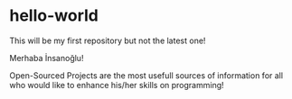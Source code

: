 # hello-world
This will be my first repository but not the latest one!

Merhaba İnsanoğlu!

Open-Sourced Projects are the most usefull sources of information for all who would like
to enhance his/her skills on programming!

